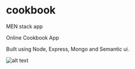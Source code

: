 # cookbook
MEN stack app 

Online Cookbook App

Built using Node, Express, Mongo and Semantic ui.

![alt text](https://github.com/rookie-cookie/cookbook-menStack/blob/master/screenshot.png)


